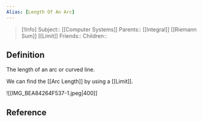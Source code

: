 ```yaml
---
Alias: [Length Of An Arc]
---
```

> [!Info]
> Subject:: [[Computer Systems]]
> Parents:: [[Integral]] [[Riemann Sum]] [[Limit]]
> Friends:: 
> Children:: 

## Definition
The length of an arc or curved line. 

We can find the [[Arc Length]] by using a [[Limit]].

![[IMG_BEA84264F537-1.jpeg|400]]


## Reference
